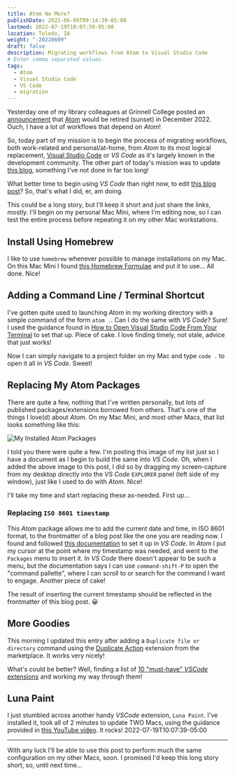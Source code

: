 ```yaml
---
title: Atom No More? 
publishDate: 2022-06-09T09:14:39-05:00
lastmod: 2022-07-19T10:07:59-05:00
location: Toledo, IA
weight: "-20220609"
draft: false
description: Migrating workflows from Atom to Visual Studio Code
# Enter comma separated values.
tags:
  - Atom
  - Visual Studio Code
  - VS Code
  - migration
---
```


Yesterday one of my library colleagues at Grinnell College posted an [announcement](https://github.blog/2022-06-08-sunsetting-atom/) that [Atom](https://atom.io) would be retired (sunset) in December 2022.  Ouch, I have a lot of workflows that depend on _Atom_! 

So, today part of my mission is to begin the process of migrating workflows, both work-related and personal/at-home, from _Atom_ to its most logical replacement, [Visual Studio Code](https://code.visualstudio.com/) or _VS Code_ as it's largely known in the development community.  The other part of today's mission was to update [this blog](https://blog.summittdweller.com/), something I've not done in far too long!  

What better time to begin using _VS Code_ than right now, to edit [this blog post](posts/2022/06/atom-no-more/)?  So, that's what I did, er, am doing.  

This could be a long story, but I'll keep it short and just share the links, mostly.  I'll begin on my personal Mac Mini, where I'm editing now, so I can test the entire process before repeating it on my other Mac workstations.

## Install Using Homebrew

I like to use `homebrew` whenever possible to manage installations on my Mac. On this Mac Mini I found [this Homebrew Formulae](https://formulae.brew.sh/cask/visual-studio-code) and put it to use...  All done.  Nice!

## Adding a Command Line / Terminal Shortcut

I've gotten quite used to launching _Atom_ in my working directory with a simple command of the form `atom .`.  Can I do the same with _VS Code_?  Sure!  I used the guidance found in [How to Open Visual Studio Code From Your Terminal](https://www.freecodecamp.org/news/how-to-open-visual-studio-code-from-your-terminal/) to set that up.  Piece of cake.  I love finding timely, not stale, advice that just works!

Now I can simply navigate to a project folder on my Mac and type `code .` to open it all in _VS Code_.  Sweet!

## Replacing My Atom Packages

There are quite a few, nothing that I've written personally, but lots of published packages/extensions borrowed from others.  That's one of the things I love(d) about _Atom_. On my Mac Mini, and most other Macs, that list looks something like this:

![My Installed Atom Packages](/img/my-atom-packages.png)

I told you there were quite a few.  I'm posting this image of my list just so I have a document as I begin to build the same into _VS Code_.  Oh, when I added the above image to this post, I did so by dragging my screen-capture from my desktop directly into the _VS Code_ `EXPLORER` panel (left side of my window), just like I used to do with _Atom_.  Nice!

I'll take my time and start replacing these as-needed.  First up...

### Replacing `ISO 8601 timestamp`

This _Atom_ package allows me to add the current date and time, in ISO 8601 format, to the frontmatter of a blog post like the one you are reading now.  I found and followed [this documentation](https://marketplace.visualstudio.com/items?itemName=jsynowiec.vscode-insertdatestring) to set it up in _VS Code_.  In _Atom_ I put my cursor at the point where my timestamp was needed, and went to the `Packages` menu to insert it.  In _VS Code_ there doesn't appear to be such a menu, but the documentation says I can use `command-shift-P` to open the "command pallette", where I can scroll to or search for the command I want to engage.  Another piece of cake!  

The result of inserting the current timestamp should be reflected in the frontmatter of this blog post.  :grinning:

## More Goodies

This morning I updated this entry after adding a `Duplicate file or directory` command using the [Duplicate Action](https://marketplace.visualstudio.com/items?itemName=mrmlnc.vscode-duplicate) extension from the marketplace.  It works very nicely!

What's could be better?  Well, finding a list of [10 "must-have" _VSCode_ extensions](https://dev.to/gsdev/10-vscode-extensions-i-can-t-live-without-1i5c) and working my way through them!

## Luna Paint

I just stumbled across another handy _VSCode_ extension, `Luna Paint`.  I've installed it, took all of 2 minutes to update TWO Macs, using the guidance provided in [this YouTube video](https://www.youtube.com/watch?v=I_6bZQZheC0).  It rocks!   2022-07-19T10:07:39-05:00

---

With any luck I'll be able to use this post to perform much the same configuration on my other Macs, soon.  I promised I'd keep this long story short, so, until next time...
